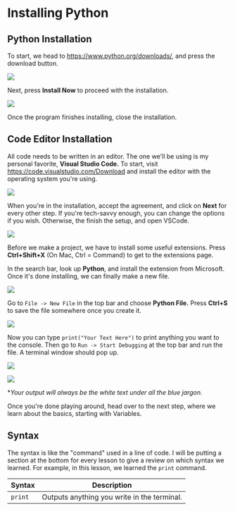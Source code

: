 # Installing Python

## Python Installation

To start, we head to https://www.python.org/downloads/, and press the download button. 

![](https://i.imgur.com/iCDSD9Q.png)

Next, press **Install Now** to proceed with the installation.

![](https://i.imgur.com/cnHXSZ8.png)

Once the program finishes installing, close the installation.

## Code Editor Installation

All code needs to be written in an editor. The one we'll be using is my personal favorite, **Visual Studio Code.** To start, visit https://code.visualstudio.com/Download and install the editor with the operating system you're using.

![](https://i.imgur.com/RyYAZZ2.png)

When you're in the installation, accept the agreement, and click on **Next** for every other step. If you're tech-savvy enough, you can change the options if you wish. Otherwise, the finish the setup, and open VSCode.

![](https://i.imgur.com/vQS3FFv.png)

Before we make a project, we have to install some useful extensions. Press **Ctrl+Shift+X** (On Mac, Ctrl = Command) to get to the extensions page.

In the search bar, look up **Python**, and install the extension from Microsoft. Once it's done installing, we can finally make a new file.

![](https://i.imgur.com/bE83qn8.png)

Go to `File -> New File` in the top bar and choose **Python File.** Press **Ctrl+S** to save the file somewhere once you create it.

![](https://i.imgur.com/MK3cwoT.png)

Now you can type `print("Your Text Here")` to print anything you want to the console. Then go to `Run -> Start Debugging` at the top bar and run the file. A terminal window should pop up.

![](https://i.imgur.com/3DKyVWx.png)



![](https://i.imgur.com/E5vqBqH.png)

**Your output will always be the white text under all the blue jargon.*

Once you're done playing around, head over to the next step, where we learn about the basics, starting with Variables.

## Syntax

The syntax is like the "command" used in a line of code. I will be putting a section at the bottom for every lesson to give a review on which syntax we learned. For example, in this lesson, we learned the `print` command.

| Syntax | Description |
| ----------- | ----------- |
| `print` | Outputs anything you write in the terminal. |